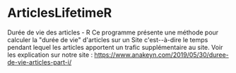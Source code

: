 # ArticlesLifetimeR
Durée de vie des articles - R
Ce programme présente une méthode pour  calculer la "durée de vie" d'articles sur un Site c'est--à-dire le temps pendant 
lequel les articles apportent un trafic supplémentaire au site.
Voir les explication sur notre site : https://www.anakeyn.com/2019/05/30/duree-de-vie-articles-part-i/
